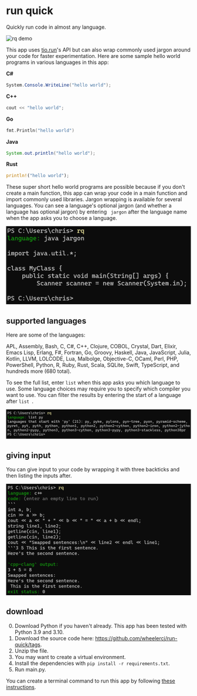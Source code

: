 # run quick

Quickly run code in almost any language.

![rq demo](https://media.giphy.com/media/TBH4dpgYTA7Dzx7mBs/giphy.gif)

This app uses [tio.run](https://tio.run/#)'s API but can also wrap commonly used jargon around your code for faster experimentation. Here are some sample hello world programs in various languages in this app:

**C#**

```cs
System.Console.WriteLine("hello world");
```

**C++**

```cpp
cout << "hello world";
```

**Go**

```go
fmt.Println("hello world")
```

**Java**

```java
System.out.println("hello world");
```

**Rust**

```rust
println!("hello world");
```

These super short hello world programs are possible because if you don't create a main function, this app can wrap your code in a main function and import commonly used libraries. Jargon wrapping is available for several languages. You can see a language's optional jargon (and whether a language has optional jargon) by entering ` jargon` after the language name when the app asks you to choose a language.

![jargon demo](images/jargon.png)

## supported languages

Here are some of the languages:

APL, Assembly, Bash, C, C#, C++, Clojure, COBOL, Crystal, Dart, Elixir, Emacs Lisp, Erlang, F#, Fortran, Go, Groovy, Haskell, Java, JavaScript, Julia, Kotlin, LLVM, LOLCODE, Lua, Malbolge, Objective-C, OCaml, Perl, PHP, PowerShell, Python, R, Ruby, Rust, Scala, SQLite, Swift, TypeScript, and hundreds more (680 total).

To see the full list, enter `list` when this app asks you which language to use. Some language choices may require you to specify which compiler you want to use. You can filter the results by entering the start of a language after `list `.

![list demo](images/list.png)

## giving input

You can give input to your code by wrapping it with three backticks and then listing the inputs after.

![input demo](images/input.png)

## download

0. Download Python if you haven't already. This app has been tested with Python 3.9 and 3.10.
1. Download the source code here: https://github.com/wheelercj/run-quick/tags.
2. Unzip the file.
3. You may want to create a virtual environment.
4. Install the dependencies with `pip install -r requirements.txt`.
5. Run main.py.

You can create a terminal command to run this app by following [these instructions](https://wheelercj.github.io/notes/pages/20220320181252.html).
